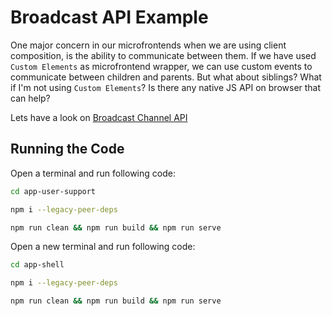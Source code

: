 # Broadcast API Example

One major concern in our microfrontends when we are using client composition, is the ability to communicate between them. If we have used `Custom Elements` as microfrontend wrapper, we can use custom events to communicate between children and parents. But what about siblings? What if I'm not using `Custom Elements`? Is there any native JS API on browser that can help?

Lets have a look on [Broadcast Channel API](https://developer.mozilla.org/en-US/docs/Web/API/Broadcast_Channel_API)

## Running the Code

Open a terminal and run following code:

```bash
cd app-user-support
```

```bash
npm i --legacy-peer-deps
```

```bash
npm run clean && npm run build && npm run serve 
```

Open a new terminal and run following code:

```bash
cd app-shell
```

```bash
npm i --legacy-peer-deps
```

```bash
npm run clean && npm run build && npm run serve 
```